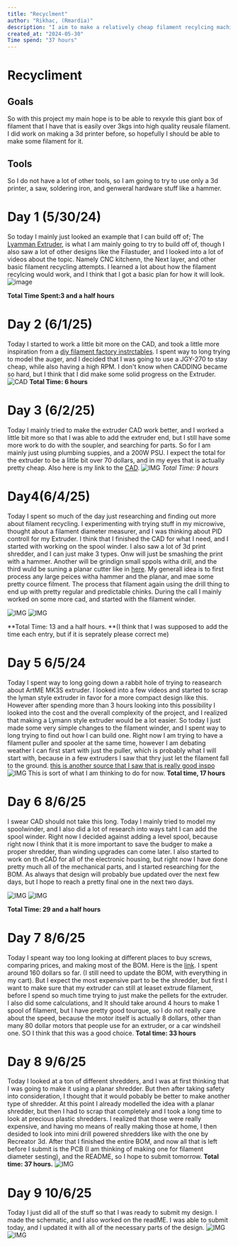 ```yaml
---
title: "Recyclment"
author: "Rikhac, (Rmardia)"
description: "I aim to make a relatively cheap filament recylcing machine!"
created_at: "2024-05-30"
Time spend: "37 hours"
---
```


# Recycliment
## Goals
So with this project my main hope is to be able to rexyxle this giant box of filament that I have that is easily over 3kgs into high quality reusale filament. I did work on making a 3d printer before, so hopefully I should be able to make some filament for it.
## Tools
So I do not have a lot of other tools, so I am going to try to use only a 3d printer, a saw, soldering iron, and genweral hardware stuff like a hammer.
# Day 1 (5/30/24)
So today I mainly just looked an example that I can build off of; The [Lyamman Extruder](https://www.thingiverse.com/thing:1199870/files/), is what I am mainly going to try to build off of, though I also saw a lot of other designs like the Filastuder, and I looked into a lot of videos about the topic. Namely CNC kitchenn, the Next layer, and other basic filament recycling attempts.
I learned a lot about how the filament recylcing would work, and I think that I got a basic plan for how it will look.
![image](https://hc-cdn.hel1.your-objectstorage.com/s/v3/73d5f8da2bde089e3e5e7b69f9cb4475c97dcd6f_image.png)

**Total Time Spent:3 and a half hours**
# Day 2 (6/1/25)
Today I started to work a little bit more on the CAD, and took a little more inspiration from a [diy filament factory instrctables](https://www.instructables.com/Build-your-own-3d-printing-filament-factory-Filame/). I spent way to long trying to model the auger, and I decided that I was going to use a JGY-270 to stay cheap, while also having a high RPM. I don't know when CADDING became so hard, but I think that I did make some solid progress on the Extruder. 
![CAD](https://hc-cdn.hel1.your-objectstorage.com/s/v3/f26e4f7345b8da02a7e1f0e71dd0387fee684588_image.png)
**Total Time: 6 hours**

# Day 3 (6/2/25)
Today I mainly tried to make the extruder CAD work better, and I worked a little bit more so that I was able to add the extruder end, but I still have some more work to do with the soupler, and searching for parts. So for I am mainly  just using plumbing suppies, and a 200W PSU. I expect the total for the extruder to be a little bit over 70 dollars, and in my eyes that is actually pretty cheap. Also here is my link to the [CAD](https://cad.onshape.com/documents/f48d7279894860b6ba842288/w/ddca002676b835894c3001ed/e/6bdb128f4344ef60cc602ccf?renderMode=0&uiState=6840ed080e4e6f650fb91c5b).
![IMG](https://hc-cdn.hel1.your-objectstorage.com/s/v3/f083bebd0a8e9b9923e05fc944f3a6341b9edbbb_image.png)
*Total Time: 9 hours*


# Day4(6/4/25)
Today I spent so much of the day just researching and finding out more about filament recycling. I experimenting with trying stuff in my microwive, thought about a filament diameter measurer, and I was thinking about PID controll for my Extruder. I think that I finished the CAD for what I need, and I started with working on the spool winder. I also saw a lot of 3d print shredder, and I can just make 3 types. Onw will just be smashing the print with a hammer. Another will be grindign small sppols witha  drill, and the third wuld be suning a planar cutter like in [here](https://www.instructables.com/Low-Cost-Plastic-Shredder/). My generall idea is to first process any large peices witha hammer and the planar, and mae some pretty cource filment. The process that filament again using the drill thing to end up with pretty regular and predictable chinks. During the call I mainly worked on some more cad, and started with the filament winder.

![IMG](https://hc-cdn.hel1.your-objectstorage.com/s/v3/08a4edb5071048328edb3207c1214a34ed01cb76_image.png)
![IMG](https://hc-cdn.hel1.your-objectstorage.com/s/v3/54e3b98939134a60f008aa88ae527966efe2c660_image.png)

**Total Time: 13 and a half hours. **(I think that I was supposed to add the time each entry, but if it is seprately please correct me)

# Day 5 6/5/24
Today I spent way to long going down a rabbit hole of trying to reasearch about ArtME MK3S extruder. I looked into a few videos and started to scrap the lyman style extruder in favor for a more compact design like this. However after spending more than 3 hours looking into this possibility I looked into the cost and the overall complexity of the project, and I realized that making a Lymann style extruder would be a lot easier. So today I just made some very simple changes to the filament winder, and I spent way to long trying to find out how I can build one. Right now I am trying to have a filament puller and spooler at the same time, however I am debating weather I can first start with just the puller, which is probably what I will start with, because in a few extruders I saw that thry just let the filament fall to the ground. [this is another source that I saw that is really good inspo](https://reprap.org/forum/read.php?70,205005,page=1)
![IMG](https://hc-cdn.hel1.your-objectstorage.com/s/v3/a0d437fb07a7dfbb39b660927c11f4fa1e2a92be_dsc00933.jpg) This is sort of what I am thinking to do for now.
**Total time, 17 hours**

# Day 6 8/6/25
I swear CAD should not take this long. Today I mainly tried to model my spoolwinder, and I also did a lot of research into ways taht I can add the spool winder. Right now I decided against adding a level spool, because right now I think that it is more important to save the budger to make a proper shredder, than winding upgrades can come later. I also started to work on th eCAD for all of the electronic housing, but right now I have done pretty much all of the mechanical parts, and I started researching for the BOM. As always that design will probably bue updated over the next few days, but I hope to reach a pretty final one in the next two days.

![IMG](https://hc-cdn.hel1.your-objectstorage.com/s/v3/6af989354857136c515297538d18198d84d8bccd_image.png)
![IMG](https://hc-cdn.hel1.your-objectstorage.com/s/v3/2b523f473cb631802b8567893abda8150f0ffbdf_image.png)

**Total Time: 29 and a half hours**
# Day 7 8/6/25
Today I speant way too long looking at different places to buy screws, comparing prices, and making most of the BOM. Here is the [link](https://docs.google.com/spreadsheets/d/1sRPHx7a0FnejNgpwdRBudMl1rintzHyC-McsPvJrDYQ/edit?gid=0#gid=0). I spent around 160 dollars so far. (I still need to update the BOM, with everything in my cart). But I expect the most expensive part to be the shredder, but first I want to make sure that my extruder can still at leaset extrude filament, before I spend so much time trying to just make the pellets for the extruder. I also did some calculations, and It should take around 4 hours to make 1 spool of filament, but I have pretty good tourque, so I do not really care about the speed, because the motor itself is actually 8 dollars, other than many 80 dollar motors that people use for an extruder, or a car windsheil one. SO I think that this was a good choice.
**Total time: 33 hours**

# Day 8 9/6/25
Today I looked at a ton of different shredders, and I was at first thinking that I was going to make it using a planar shredder. But then after taking safety into consideration, I thought that it would pobably be better to make another type of shredder. At this point I already modelled the idea with a planar shredder, but then I had to scrap that completely and I took a long time to look at precious plastic shredders. I realized that those were really expensive, and having mo means of really making those at home, I then desided to look into mini drill powered shredders like with the one by Recreator 3d. After that I finished the entire BOM, and now all that is left before I submit is the PCB (I am thinking of making one for filament diameter sesting), and the README, so I hope to submit tomorrow.
**Total time: 37 hours.**
![IMG](https://hc-cdn.hel1.your-objectstorage.com/s/v3/22eff53c48b5546f0bb8c46e91c4e8f5bd806e95_image.png)

# Day 9 10/6/25
Today I just did all of the stuff so that I was ready to submit my design. I made the schematic, and I also worked on the readME. I was able to submit today, and I updated it with all of the necessary parts of the design.
![IMG](https://hc-cdn.hel1.your-objectstorage.com/s/v3/ef8c35f18f197abcbcd562725b29a1f69b60020c_untitled_drawing.png)
![IMG](https://hc-cdn.hel1.your-objectstorage.com/s/v3/eda4dccafc3444bb0dca5b9e87c9fb5b17470856_pid.png)
